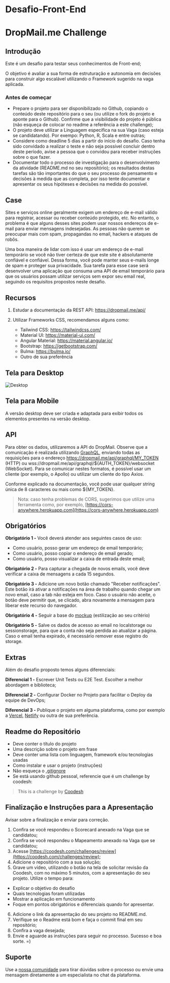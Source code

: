 # Desafio-Front-End
# DropMail.me Challenge

## Introdução

Este é um desafio para testar seus conhecimentos de Front-end;

O objetivo é avaliar a sua forma de estruturação e autonomia em decisões para construir algo escalável utilizando o Framework sugerido na vaga aplicada.

### Antes de começar
 
- Prepare o projeto para ser disponibilizado no Github, copiando o conteúdo deste repositório para o seu (ou utilize o fork do projeto e aponte para o Github). Confirme que a visibilidade do projeto é pública (não esqueça de colocar no readme a referência a este challenge);
- O projeto deve utilizar a Linguagem específica na sua Vaga (caso esteja se candidatando). Por exempo: Python, R, Scala e entre outras;
- Considere como deadline 5 dias a partir do início do desafio. Caso tenha sido convidado a realizar o teste e não seja possível concluir dentro deste período, avise a pessoa que o convidou para receber instruções sobre o que fazer.
- Documentar todo o processo de investigação para o desenvolvimento da atividade (README.md no seu repositório); os resultados destas tarefas são tão importantes do que o seu processo de pensamento e decisões à medida que as completa, por isso tente documentar e apresentar os seus hipóteses e decisões na medida do possível.

## Case

Sites e serviços online geralmente exigem um endereço de e-mail válido para registrar, acessar ou receber conteúdo protegido, etc. No entanto, o problema é que alguns desses sites podem usar nossos endereços de e-mail para enviar mensagens indesejadas. As pessoas não querem se preocupar mais com spam, propagandas no email, hackers e ataques de robôs.

Uma boa maneira de lidar com isso é usar um endereço de e-mail temporário se você não tiver certeza de que este site é absolutamente confiável e confiável. Dessa forma, você pode manter seus e-mails longe de spam e proteger sua privacidade. Sua tarefa para esse case será desenvolver uma aplicação que consuma uma API de email temporário para que os usuários possam utilizar serviços sem expor seu email real, seguindo os requisitos propostos neste desafio.

## Recursos

1. Estudar a documentação da REST API: https://dropmail.me/api/
2. Utilizar Frameworks CSS, recomendamos alguns como:

    - Tailwind CSS: https://tailwindcss.com/
    - Material UI: https://material-ui.com/
    - Angular Material: https://material.angular.io/
    - Bootstrap: https://getbootstrap.com/
    - Bulma: https://bulma.io/
    - Outro de sua preferência

## Tela para Desktop

![Desktop](assets/desktop.png)

## Tela para Mobile

A versão desktop deve ser criada e adaptada para exibir todos os elementos presentes na versão desktop.

## API

Para obter os dados, utilizaremos a API do DropMail. Observe que a comunicação é realizada utilizando [GraphQL](https://graphql.org/), enviando todas as requisições para o endereço https://dropmail.me/api/graphql/MY_TOKEN (HTTP) ou wss://dropmail.me/api/graphql/${AUTH_TOKEN}/websocket (WebSocket). Para se comunicar nestes formatos, é possível usar um cliente (por exemplo, o Apollo) ou utilizar um cliente do tipo Axios.

Conforme explicado na documentação, você pode usar qualquer string única de 8 caracteres ou mais como ${MY_TOKEN}.

> Nota: caso tenha problemas de CORS, sugerimos que utilize uma ferramenta como, por exemplo, [https://cors-anywhere.herokuapp.com](https://cors-anywhere.herokuapp.com)


## Obrigatórios

**Obrigatório 1 -** Você deverá atender aos seguintes casos de uso:

- Como usuário, posso gerar um endereço de email temporário;
- Como usuário, posso copiar o endereço de email gerado;
- Como usuário, posso visualizar a caixa de entrada deste email;

**Obrigatório 2 -** Para capturar a chegada de novos emails, você deve verificar a caixa de mensagens a cada 15 segundos.

**Obrigatório 3 -** Adicione um novo botão chamado "Receber notificações". Este botão irá ativar a notificações na área de trabalho quando chegar um novo email, caso a tab não esteja em foco. Caso o usuário não aceite, o botão deve permitir que, se clicado, abra novamente a mensagem para liberar este recurso do navegador.

**Obrigatório 4 -** Seguir a base do [mockup](assets/desktop.png) (estilização ao seu critério)

**Obrigatório 5 -** Salve os dados de acesso ao email no localstorage ou sessionstorage, para que a conta não seja perdida ao atualizar a página. Caso o email tenha expirado, é necessário remover esse registro do storage.

## Extras

Além do desafio proposto temos alguns diferenciais:

**Diferencial 1 -** Escrever Unit Tests ou E2E Test. Escolher a melhor abordagem e biblioteca;

**Diferencial 2 -** Configurar Docker no Projeto para facilitar o Deploy da equipe de DevOps;

**Diferencial 3 -** Publique o projeto em alguma plataforma, como por exemplo a [Vercel](https://vercel.com/), [Netlify](https://www.netlify.com/) ou outra de sua preferência.

## Readme do Repositório

- Deve conter o título do projeto
- Uma descrição sobre o projeto em frase
- Deve conter uma lista com linguagem, framework e/ou tecnologias usadas
- Como instalar e usar o projeto (instruções)
- Não esqueça o [.gitignore](https://www.toptal.com/developers/gitignore)
- Se está usando github pessoal, referencie que é um challenge by coodesh:  

>  This is a challenge by [Coodesh](https://coodesh.com/)


## Finalização e Instruções para a Apresentação

Avisar sobre a finalização e enviar para correção.

1. Confira se você respondeu o Scorecard anexado na Vaga que se candidatou;
2. Confira se você respondeu o Mapeamento anexado na Vaga que se candidatou;
3. Acesse [https://coodesh.com/challenges/review](https://coodesh.com/challenges/review);
4. Adicione o repositório com a sua solução;
5. Grave um vídeo, utilizando o botão na tela de solicitar revisão da Coodesh, com no máximo 5 minutos, com a apresentação do seu projeto. Utilize o tempo para:
- Explicar o objetivo do desafio
- Quais tecnologias foram utilizadas
- Mostrar a aplicação em funcionamento
- Foque em pontos obrigatórios e diferenciais quando for apresentar.
6. Adicione o link da apresentação do seu projeto no README.md.
7. Verifique se o Readme está bom e faça o commit final em seu repositório;
8. Confira a vaga desejada;
9. Envie e aguarde as instruções para seguir no processo. Sucesso e boa sorte. =)

## Suporte

Use a [nossa comunidade](https://discord.gg/rdXbEvjsWu) para tirar dúvidas sobre o processo ou envie uma mensagem diretamente a um especialista no chat da plataforma. 
